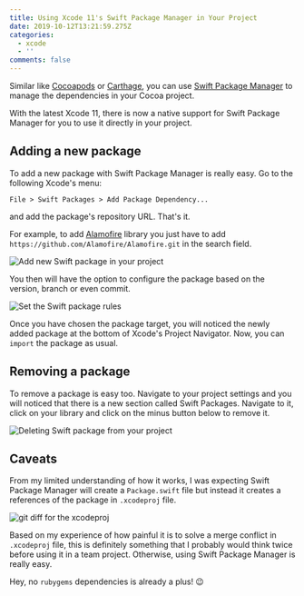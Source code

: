 ```yaml
---
title: Using Xcode 11's Swift Package Manager in Your Project
date: 2019-10-12T13:21:59.275Z
categories:
  - xcode
  - ''
comments: false
---
```

Similar like [Cocoapods][1] or [Carthage][2], you can use [Swift Package Manager][3] to manage the dependencies in your Cocoa project.

With the latest Xcode 11, there is now a native support for Swift Package Manager for you to use it directly in your project.

## Adding a new package

To add a new package with Swift Package Manager is really easy. Go to the following Xcode's menu:

```
File > Swift Packages > Add Package Dependency...
```

and add the package's repository URL. That's it. 

For example, to add [Alamofire][4] library you just have to add `https://github.com/Alamofire/Alamofire.git` in the search field.

![Add new Swift package in your project](/images/uploads/swiftpm-1.png "Add new Swift package")

You then will have the option to configure the package based on the version, branch or even commit.

![Set the Swift package rules](/images/uploads/swiftpm-2.png "Set the Swift package rules")

Once you have chosen the package target, you will noticed the newly added package at the bottom of Xcode's Project Navigator. Now, you can `import` the package as usual.

## Removing a package

To remove a package is easy too. Navigate to your project settings and you will noticed that there is a new section called Swift Packages. Navigate to it, click on your library and click on the minus button below to remove it.

![Deleting Swift package from your project](/images/uploads/swiftpm-4.png "Deleting Swift package from your project")

## Caveats

From my limited understanding of how it works, I was expecting Swift Package Manager will create a `Package.swift` file but instead it creates a references of the package in `.xcodeproj` file.

![git diff for the xcodeproj](/images/uploads/swiftpm-5.png "`git diff` for the xcodeproj")

Based on my experience of how painful it is to solve a merge conflict in `.xcodeproj` file, this is definitely something that I probably would think twice before using it in a team project. Otherwise, using Swift Package Manager is really easy. 

Hey, no `rubygems` dependencies is already a plus! 😉

[1]:https://cocoapods.org/
[2]:https://github.com/Carthage/Carthage
[3]:https://swift.org/package-manager/
[4]:https://github.com/Alamofire/Alamofire
